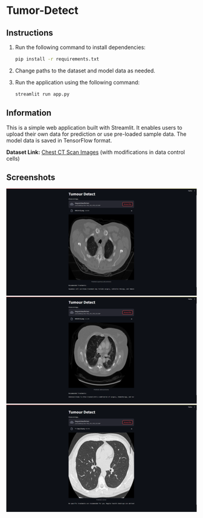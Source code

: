 # Tumor-Detect

## Instructions

1. Run the following command to install dependencies:
    ```bash
    pip install -r requirements.txt
    ```

2. Change paths to the dataset and model data as needed.

3. Run the application using the following command:
    ```bash
    streamlit run app.py
    ```

## Information

This is a simple web application built with Streamlit. It enables users to upload their own data for prediction or use pre-loaded sample data. The model data is saved in TensorFlow format.

**Dataset Link:** [Chest CT Scan Images](https://www.kaggle.com/datasets/mohamedhanyyy/chest-ctscan-images) (with modifications in data control cells)

## Screenshots

![Screenshot 1](screenshots/1.png)
![Screenshot 2](screenshots/2.png)
![Screenshot 3](screenshots/3.png)
